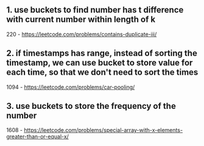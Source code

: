 ## 1. use buckets to find number has t difference with current number within length of k

220 - https://leetcode.com/problems/contains-duplicate-iii/

## 2. if timestamps has range, instead of sorting the timestamp, we can use bucket to store value for each time, so that we don't need to sort the times

1094 - https://leetcode.com/problems/car-pooling/

## 3. use buckets to store the frequency of the number

1608 - https://leetcode.com/problems/special-array-with-x-elements-greater-than-or-equal-x/
